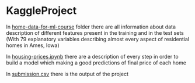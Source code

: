 # KaggleProject

In [home-data-for-ml-course](https://github.com/DavideVaracalli/KaggleProject/home-data-for-ml-course/) folder there are all information about data description of different features present in the training and in the test sets (With 79 explanatory variables describing almost every aspect of residential homes in Ames, Iowa)

In [housing-prices.ipynb](https://github.com/DavideVaracalli/KaggleProject) there are a description of every step in order to build a model which making a good predictions of final price of each home

In [submission.csv](https://github.com/DavideVaracalli/KaggleProject) there is the output of the project
